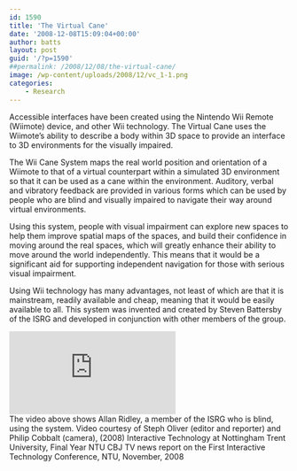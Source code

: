 ```yaml
---
id: 1590
title: 'The Virtual Cane'
date: '2008-12-08T15:09:04+00:00'
author: batts
layout: post
guid: '/?p=1590'
##permalink: /2008/12/08/the-virtual-cane/
image: /wp-content/uploads/2008/12/vc_1-1.png
categories:
    - Research
---
```


Accessible interfaces have been created using the Nintendo Wii Remote (Wiimote) device, and other Wii technology. The Virtual Cane uses the Wiimote’s ability to describe a body within 3D space to provide an interface to 3D environments for the visually impaired.

The Wii Cane System maps the real world position and orientation of a Wiimote to that of a virtual counterpart within a simulated 3D environment so that it can be used as a cane within the environment. Auditory, verbal and vibratory feedback are provided in various forms which can be used by people who are blind and visually impaired to navigate their way around virtual environments.

Using this system, people with visual impairment can explore new spaces to help them improve spatial maps of the spaces, and build their confidence in moving around the real spaces, which will greatly enhance their ability to move around the world independently. This means that it would be a significant aid for supporting independent navigation for those with serious visual impairment.

Using Wii technology has many advantages, not least of which are that it is mainstream, readily available and cheap, meaning that it would be easily available to all. This system was invented and created by Steven Battersby of the ISRG and developed in conjunction with other members of the group.

<div class="video-container"><iframe allowfullscreen="allowfullscreen" frameborder="0" src="https://www.youtube.com/embed/rh6yg7rGgNs"></iframe></div>The video above shows Allan Ridley, a member of the ISRG who is blind, using the system. Video courtesy of Steph Oliver (editor and reporter) and Philip Cobbalt (camera), (2008) Interactive Technology at Nottingham Trent University, Final Year NTU CBJ TV news report on the First Interactive Technology Conference, NTU, November, 2008